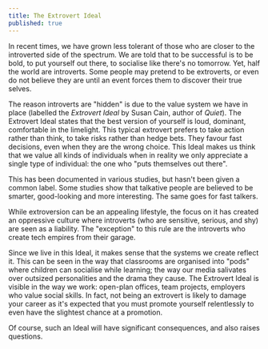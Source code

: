 ```yaml
---
title: The Extrovert Ideal
published: true
---
```


In recent times, we have grown less tolerant of those who are closer to the introverted side of the spectrum. We are told that to be successful is to be bold, to put yourself out there, to socialise like there's no tomorrow. Yet, half the world are introverts. Some people may pretend to be extroverts, or even do not believe they are until an event forces them to discover their true selves. 

The reason introverts are "hidden" is due to the value system we have in place (labelled the _Extrovert Ideal_ by Susan Cain, author of _Quiet_). The Extrovert Ideal states that the best version of yourself is loud, dominant, comfortable in the limelight. This typical extrovert prefers to take action rather than think, to take risks rather than hedge bets. They favour fast decisions, even when they are the wrong choice. This Ideal makes us think that we value all kinds of individuals when in reality we only appreciate a single type of individual: the one who "puts themselves out there". 

This has been documented in various studies, but hasn't been given a common label. Some studies show that talkative people are believed to be smarter, good-looking and more interesting. The same goes for fast talkers. 

While extroversion can be an appealing lifestyle, the focus on it has created an oppressive culture where introverts (who are sensitive, serious, and shy) are seen as a liability. The "exception" to this rule are the introverts who create tech empires from their garage. 

Since we live in this Ideal, it makes sense that the systems we create reflect it. This can be seen in the way that classrooms are organised into "pods" where children can socialise while learning; the way our media salivates over outsized personalities and the drama they cause. The Extrovert Ideal is visible in the way we work: open-plan offices, team projects, employers who value social skills. In fact, not being an extrovert is likely to damage your career as it's expected that you must promote yourself relentlessly to even have the slightest chance at a promotion. 

Of course, such an Ideal will have significant consequences, and also raises questions.